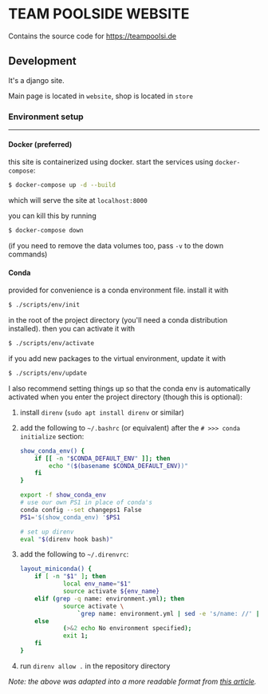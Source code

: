 # TEAM POOLSIDE WEBSITE

Contains the source code for <https://teampoolsi.de>

## Development

It's a django site.

Main page is located in `website`, shop is located in `store`

### Environment setup

---

#### Docker (preferred)

this site is containerized using docker. start the services using `docker-compose`:

```sh
$ docker-compose up -d --build
```

which will serve the site at `localhost:8000`

you can kill this by running

```sh
$ docker-compose down
```

(if you need to remove the data volumes too, pass `-v` to the down commands)

#### Conda

provided for convenience is a conda environment file. install it with

```sh
$ ./scripts/env/init
```

in the root of the project directory (you'll need a conda distribution installed).
then you can activate it with

```sh
$ ./scripts/env/activate
```

if you add new packages to the virtual environment, update it with

```sh
$ ./scripts/env/update
```

I also recommend setting things up so that the conda env is automatically activated when you enter the project directory (though this is optional):

1. install `direnv` (`sudo apt install direnv` or similar)
2. add the following to `~/.bashrc` (or equivalent) after the `# >>> conda initialize` section:

    ```sh
    show_conda_env() {
        if [[ -n "$CONDA_DEFAULT_ENV" ]]; then
            echo "($(basename $CONDA_DEFAULT_ENV))"
        fi
    }

    export -f show_conda_env
    # use our own PS1 in place of conda's
    conda config --set changeps1 False
    PS1='$(show_conda_env) '$PS1

    # set up direnv
    eval "$(direnv hook bash)"
    ```

3. add the following to `~/.direnvrc`:

    ```sh
    layout_miniconda() {
        if [ -n "$1" ]; then
                local env_name="$1"
                source activate ${env_name}
        elif (grep -q name: environment.yml); then
                source activate \
                    `grep name: environment.yml | sed -e 's/name: //' | cut -d "" -f 2 | cut -d "" -f 2`
        else
                (>&2 echo No environment specified);
                exit 1;
        fi
    }
    ```

4. run `direnv allow .` in the repository directory

_Note: the above was adapted into a more readable format from [this article](https://medium.com/@manishdixit1986/auto-switch-conda-env-per-directory-using-conda-direnv-in-linux-13c912da6520)._
